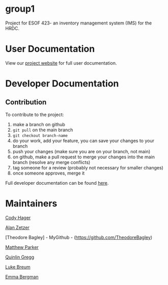# group1
Project for ESOF 423- an inventory management system (IMS) for the HRDC.

# User Documentation

View our [project website](https://423s25.github.io/project1/) for full user documentation.
# Developer Documentation

## Contribution
To contribute to the project:

1. make a branch on github
2. `git pull` on the main branch
3. `git checkout branch-name`
4. do your work, add your feature, you can save your changes to your branch
5. push your changes (make sure you are on your branch, not main)
6. on github, make a pull request to merge your changes into the main branch (resolve any merge conflicts)
7. tag someone for a review (probably not necessary for smaller changes)
8. once someone approves, merge it

Full developer documentation can be found [here](https://423s25.github.io/project1/).

# Maintainers

[Cody Hager](https://github.com/CodyHager)

[Alan Zetzer](https://github.com/AJ-Zetzer)

[Theodore Bagley] - MyGithub - (https://github.com/TheodoreBagley)

[Matthew Parker](https://github.com/doddsip)

[Quinlin Gregg](https://github.com/TheQantas)

[Luke Breum](https://github.com/Lukebreum)

[Emma Bergman](https://github.com/emmalbergman)
